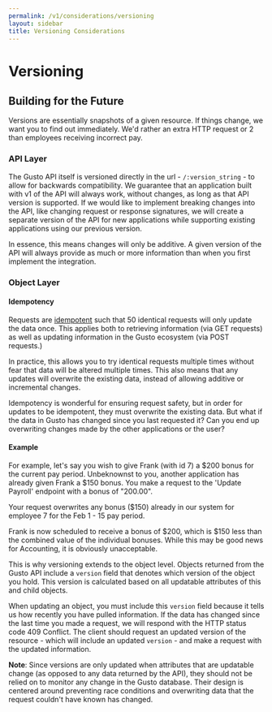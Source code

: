 ```yaml
---
permalink: /v1/considerations/versioning
layout: sidebar
title: Versioning Considerations
---
```


# Versioning

## Building for the Future
Versions are essentially snapshots of a given resource. If things change, we want you to find out immediately. We'd rather an extra HTTP request or 2 than employees receiving incorrect pay.

### API Layer

The Gusto API itself is versioned directly in the url - `/:version_string` - to allow for backwards compatibility. We guarantee that an application built with v1 of the API will always work, without changes, as long as that API version is supported. If we would like to implement breaking changes into the API, like changing request or response signatures, we will create a separate version of the API for new applications while supporting existing applications using our previous version.

In essence, this means changes will only be additive. A given version of the API will always provide as much or more information than when you first implement the integration.

### Object Layer

#### Idempotency

Requests are [idempotent](http://en.wikipedia.org/wiki/Idempotence#Computer_science_meaning) such that 50 identical requests will only update the data once. This applies both to retrieving information (via GET requests) as well as updating information in the Gusto ecosystem (via POST requests.)

In practice, this allows you to try identical requests multiple times without fear that data will be altered multiple times. This also means that any updates will overwrite the existing data, instead of allowing additive or incremental changes.

Idempotency is wonderful for ensuring request safety, but in order for updates to be idempotent, they must overwrite the existing data. But what if the data in Gusto has changed since you last requested it? Can you end up overwriting changes made by the other applications or the user?

#### Example

For example, let's say you wish to give Frank (with id 7) a $200 bonus for the current pay period. Unbeknownst to you, another application has already given Frank a $150 bonus. You make a request to the 'Update Payroll' endpoint with a bonus of "200.00".

Your request overwrites any bonus ($150) already in our system for employee 7 for the Feb 1 - 15 pay period.

Frank is now scheduled to receive a bonus of $200, which is $150 less than the combined value of the individual bonuses. While this may be good news for Accounting, it is obviously unacceptable.

This is why versioning extends to the object level. Objects returned from the Gusto API include a `version` field that denotes which version of the object you hold. This version is calculated based on all updatable attributes of this and child objects.

When updating an object, you must include this `version` field because it tells us how recently you have pulled information. If the data has changed since the last time you made a request, we will respond with the HTTP status code 409 Conflict. The client should request an updated version of the resource - which will include an updated `version` - and make a request with the updated information.

**Note**: Since versions are only updated when attributes that are updatable change (as opposed to any data returned by the API), they should not be relied on to monitor any change in the Gusto database. Their design is centered around preventing race conditions and overwriting data that the request couldn't have known has changed.
